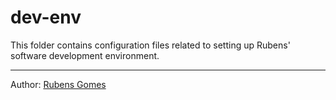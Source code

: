 # dev-env

This folder contains configuration files related to setting up Rubens' software
development environment.

---
Author:  [Rubens Gomes](https://rubensgomes.com/)

